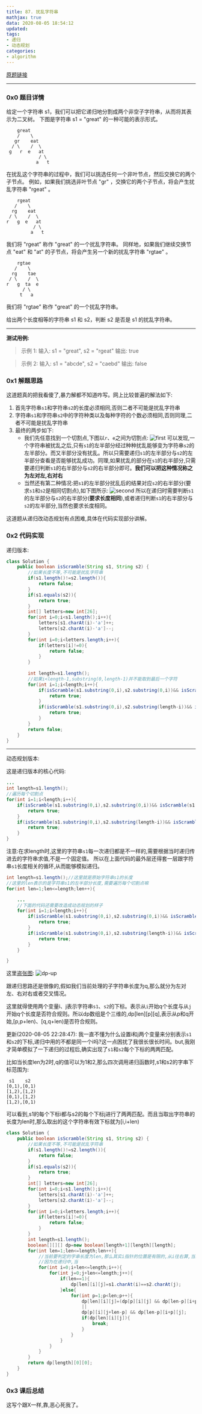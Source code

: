 ```yaml
---
title: 87. 扰乱字符串
mathjax: true
data: 2020-08-05 18:54:12
updated:
tags:
- 递归
- 动态规划
categories:
- algorithm
---
```


[原题链接](https://leetcode-cn.com/problems/scramble-string/)

---

### 0x0 题目详情

给定一个字符串 s1，我们可以把它递归地分割成两个非空子字符串，从而将其表示为二叉树。
下图是字符串 s1 = "great" 的一种可能的表示形式。

        great
        /    \
       gr    eat
      / \    /  \
     g   r  e   at
                / \
               a   t

在扰乱这个字符串的过程中，我们可以挑选任何一个非叶节点，然后交换它的两个子节点。
例如，如果我们挑选非叶节点 "gr" ，交换它的两个子节点，将会产生扰乱字符串 "rgeat" 。

        rgeat
       /    \
      rg    eat
     / \    /  \
    r   g  e   at
              / \
             a   t

我们将 "rgeat” 称作 "great" 的一个扰乱字符串。
同样地，如果我们继续交换节点 "eat" 和 "at" 的子节点，将会产生另一个新的扰乱字符串 "rgtae" 。

        rgtae
       /    \
      rg    tae
     / \    /  \
    r   g  ta  e
          / \
         t   a
我们将 "rgtae” 称作 "great" 的一个扰乱字符串。

给出两个长度相等的字符串 s1 和 s2，判断 s2 是否是 s1 的扰乱字符串。

---

**测试用例:**

>示例 1:
输入: s1 = "great", s2 = "rgeat"
输出: true

>示例 2:
输入: s1 = "abcde", s2 = "caebd"
输出: false

### 0x1 解题思路

这道题真的把我看傻了,暴力解都不知道咋写。网上比较普遍的解法如下:

1. 首先字符串`s1`和字符串`s2`的长度必须相同,否则二者不可能是扰乱字符串
2. 字符串`s1`和字符串`s2`中的字符种类以及每种字符的个数必须相同,否则同理,二者不可能是扰乱字符串
3. 最终的两步如下:
    - 我们先任意找到一个切割点,下图以`r`、`e`之间为切割点:
    ![first](images/87.drawio.svg)
    可以发现,一个字符串被扰乱之后,只有`s1`的左半部分经过种种扰乱能够变为字符串`s2`的左半部分。而又半部分没有扰乱。所以只需要递归`s1`的左半部分与`s2`的左半部分查看是否能够扰乱成功。同理,如果扰乱的部分在`s1`的右半部分,只需要递归判断`s1`的右半部分与`s2`的右半部分即可。**我们可以把这种情况称之为左对左,右对右**
    - 当然还有第二种情况:把`s1`的左半部分扰乱后的结果对应`s2`的右半部分(要求`s1`和`s2`是相同切割点),如下图所示:
    ![second](images/87-down.drawio.svg)
    所以在递归时需要判断`s1`的左半部分与`s2`的右半部分(**要求长度相同**),或者递归判断`s1`的右半部分与`s2`的左半部分,当然也要求长度相同。

这道题从递归改动态规划有点困难,具体在代码实现部分讲解。

### 0x2 代码实现

递归版本:
``` java
class Solution {
    public boolean isScramble(String s1, String s2) {
        //如果长度不等,不可能是扰乱字符串
        if(s1.length()!=s2.length()){
            return false;
        }
        if(s1.equals(s2)){
            return true;
        }
        int[] letters=new int[26];
        for(int i=0;i<s1.length();i++){
            letters[s1.charAt(i)-'a']++;
            letters[s2.charAt(i)-'a']--;
        }
        for(int i=0;i<letters.length;i++){
            if(letters[i]!=0){
                return false;
            }
        }
        
        int length=s1.length();
        //如果i<length-1,substring(0,length-1)并不能取到最后一个字符
        for(int i=1;i<length;i++){
            if(isScramble(s1.substring(0,i),s2.substring(0,i))&& isScramble(s1.substring(i),s2.substring(i))){
                return true;
            }
            if(isScramble(s1.substring(0,i),s2.substring(length-i))&& isScramble(s1.substring(i),s2.substring(0,length-i))){
                return true;
            }
        }
        return false;
    }
}

```

---

动态规划版本:

这是递归版本的核心代码:

``` java
...
int length=s1.length();
//遍历每个切割点
for(int i=1;i<length;i++){
    if(isScramble(s1.substring(0,i),s2.substring(0,i))&& isScramble(s1.substring(i),s2.substring(i))){
        return true;
    }
    if(isScramble(s1.substring(0,i),s2.substring(length-i))&& isScramble(s1.substring(i),s2.substring(0,length-i))){
        return true;
    }
}
```

注意:在求length时,这里的字符串`s1`每一次递归都是不一样的,需要根据当时递归传进去的字符串求值,不是一个固定值。
所以在上面代码的最外层还得套一层跟字符串`s1`长度相关的循环,从而能够模拟递归。

``` java
int length=s1.length();//这里就是原始字符串s1的长度
//这里的len表示的是字符串s1的左半部分长度,需要遍历每个切割点嘛
for(int len=1;len<=length;len++){

    ...
    //下面的代码还需要改造成动态规划的样子
    for(int i=1;i<length;i++){
        if(isScramble(s1.substring(0,i),s2.substring(0,i))&& isScramble(s1.substring(i),s2.substring(i))){
            return true;
        }
        if(isScramble(s1.substring(0,i),s2.substring(length-i))&& isScramble(s1.substring(i),s2.substring(0,length-i))){
            return true;
        }
    }

}
```

这里[盗张图](https://segmentfault.com/a/1190000021930016):
![dp-up](images/87-up-dp.jfif)

跟递归思路还是很像的,假如我们当前处理的子字符串长度为q,那么就分为左对左、右对右或者交叉情况。

这里就得使用两个变量i、j表示字符串`s1`、`s2`的下标。表示从`i`开始q个长度与从`j`开始q个长度是否符合规则。所以dp数组是个三维的,dp[len][p][q],表示从p和q开始,[p,p+len)、[q,q+len)是否符合规则。

更新(2020-08-05 22:28:47):
我一直不懂为什么设置i和j两个变量来分别表示`s1`和`s2`的下标,递归中用的不都是同一个i吗?这一点困扰了我很长很长时间。but,我刚才简单模拟了一下递归的过程后,确实出现了`s1`和`s2`每个下标的两两匹配。

比如当长度len为2时,q的值可以为1和2,那么四次调用递归函数时,s1和s2的字串下标范围为:

     s1    s2
    [0,1),[0,1)
    [1,2),[1,2)     
    [0,1),[1,2)
    [1,2),[0,1)
可以看到,s1的每个下标i都与s2的每个下标j进行了两两匹配。而且当取出字符串的长度为len时,那么取出的这个字符串有效下标就为[i,i+len)

``` java
class Solution {
    public boolean isScramble(String s1, String s2) {
        //如果长度不等,不可能是扰乱字符串
        if(s1.length()!=s2.length()){
            return false;
        }
        if(s1.equals(s2)){
            return true;
        }
        int[] letters=new int[26];
        for(int i=0;i<s1.length();i++){
            letters[s1.charAt(i)-'a']++;
            letters[s2.charAt(i)-'a']--;
        }
        for(int i=0;i<letters.length;i++){
            if(letters[i]!=0){
                return false;
            }
        }
        int length=s1.length();
        boolean[][][] dp=new boolean[length+1][length][length];
        for(int len=1;len<=length;len++){
            //当前要判定的字串长度为len,那么其实i指针的位置是有限的,从i往右算,当i+len=length时,这已经是i的极限位置
            //因为在递归中,当
            for(int i=0;i+len<=length;i++){
                for(int j=0;j+len<=length;j++){
                    if(len==1){
                        dp[len][i][j]=s1.charAt(i)==s2.charAt(j);
                    }else{
                        for(int p=1;p<len;p++){
                            dp[len][i][j]=(dp[p][i][j] && dp[len-p][i+p][j+p])
                            ||
                            dp[p][i][j+len-p] && dp[len-p][i+p][j];
                            if(dp[len][i][j]){
                                break;
                            }
                        }
                    }
                }
            }
        }
        return dp[length][0][0];
    }
}

```

### 0x3 课后总结

这写个跟X一样,靠,恶心死我了。   